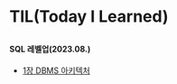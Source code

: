 # TIL(Today I Learned)
## 


#### SQL 레벨업(2023.08.)
+ [1장 DBMS 아키텍처](https://github.com/aixuh23/TIL/blob/main/1%EC%9E%A5%20DBMS%20%EC%95%84%ED%82%A4%ED%85%8D%EC%B2%98) 
